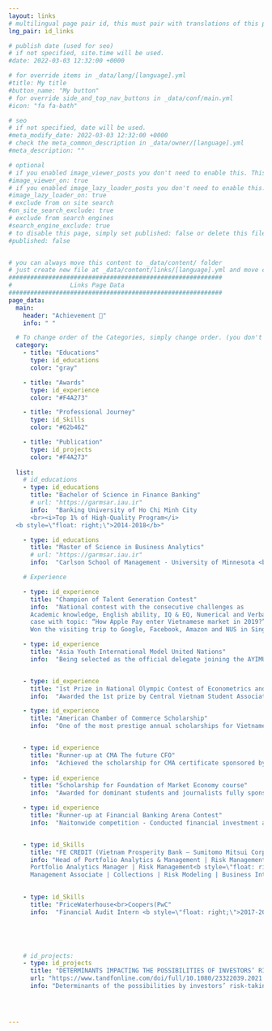 ```yaml
---
layout: links
# multilingual page pair id, this must pair with translations of this page. (This name must be unique)
lng_pair: id_links

# publish date (used for seo)
# if not specified, site.time will be used.
#date: 2022-03-03 12:32:00 +0000

# for override items in _data/lang/[language].yml
#title: My title
#button_name: "My button"
# for override side_and_top_nav_buttons in _data/conf/main.yml
#icon: "fa fa-bath"

# seo
# if not specified, date will be used.
#meta_modify_date: 2022-03-03 12:32:00 +0000
# check the meta_common_description in _data/owner/[language].yml
#meta_description: ""

# optional
# if you enabled image_viewer_posts you don't need to enable this. This is only if image_viewer_posts = false
#image_viewer_on: true
# if you enabled image_lazy_loader_posts you don't need to enable this. This is only if image_lazy_loader_posts = false
#image_lazy_loader_on: true
# exclude from on site search
#on_site_search_exclude: true
# exclude from search engines
#search_engine_exclude: true
# to disable this page, simply set published: false or delete this file
#published: false


# you can always move this content to _data/content/ folder
# just create new file at _data/content/links/[language].yml and move content below.
###########################################################
#                Links Page Data
###########################################################
page_data:
  main:
    header: "Achievement 🥇"
    info: " "

  # To change order of the Categories, simply change order. (you don't need to change list order.)
  category:
    - title: "Educations"
      type: id_educations
      color: "gray"

    - title: "Awards"
      type: id_experience
      color: "#F4A273"

    - title: "Professional Journey"
      type: id_Skills
      color: "#62b462"

    - title: "Publication"
      type: id_projects
      color: "#F4A273"
      
  list:
    # id_educations
    - type: id_educations
      title: "Bachelor of Science in Finance Banking"
      # url: "https://garmsar.iau.ir"
      info:  "Banking University of Ho Chi Minh City 
      <br><i>Top 1% of High-Quality Program</i>
  <b style=\"float: right;\">2014-2018</b>"

    - type: id_educations
      title: "Master of Science in Business Analytics"
      # url: "https://garmsar.iau.ir"
      info:  "Carlson School of Management - University of Minnesota <br><i>GPA: 3.7</i> <b style=\"float: right;\">2023-2024</b>"

    # Experience

    - type: id_experience
      title: "Champion of Talent Generation Contest"
      info:  "National contest with the consecutive challenges as
      Academic knowledge, English ability, IQ & EQ, Numerical and Verbal reasoning test and business
      case with topic: “How Apple Pay enter Vietnamese market in 2019?”.
      Won the visiting trip to Google, Facebook, Amazon and NUS in Singapore <b style=\"float: right;\">2018</b>"

    - type: id_experience
      title: "Asia Youth International Model United Nations" 
      info:  "Being selected as the official delegate joining the AYIMUN 2018 among 12500 applicants over the world. Collaborate with delegates come from over 30 different countries to debate upon pressing issues, negotiate and form resolutions to solve the most pressing issues of the world.  <b style=\"float: right;\">2018</b>"


    - type: id_experience
      title: "1st Prize in National Olympic Contest of Econometrics and Applications" 
      info:  "Awarded the 1st prize by Central Vietnam Student Association with the research of 'Determinants of the possibilities by investors’ risk-taking: Empirical evidence from Vietnam' among 100+ research reports from 28 universities and institutes in Vietnam. In those reports, only the best 8 ones were chosen to report on the           final round. The goal of this competition is also to concentrate on developing mathematical, statistical, and econometric models that could be applied to solve practical problems in Economics, Finance, and Administration.  <b style=\"float: right;\">2017</b>"

    - type: id_experience
      title: "American Chamber of Commerce Scholarship" 
      info:  "One of the most prestige annual scholarships for Vietnamese Students awarded by American Chamber of Commerce with acceptance rate is at 60/1000 with three assessment rounds based on  academic achievements, social activities and career aspiration.  <b style=\"float: right;\">2017</b>"


    - type: id_experience
      title: "Runner-up at CMA The future CFO" 
      info:  "Achieved the scholarship for CMA certificate sponsored by IMA® (Institute of Management Accountants) <b style=\"float: right;\">2017</b>"
      
    - type: id_experience
      title: "Scholarship for Foundation of Market Economy course" 
      info:  "Awarded for dominant students and journalists fully sponsored by Friedrich-Naumann-Stiftung für die Freiheit and Viet Nam Institute for Economic and Policy Research <b style=\"float: right;\">2017</b>"

    - type: id_experience
      title: "Runner-up at Financial Banking Arena Contest" 
      info:  "Naitonwide competition - Conducted financial investment analysis, research and financial modeling and valuations   <b style=\"float: right;\">2017</b>"


    - type: id_Skills
      title: "FE CREDIT (Vietnam Prosperity Bank – Sumitomo Mitsui Corporation)"
      info: "Head of Portfolio Analytics & Management | Risk Management <b style=\"float: right;\">2022-2023</b><br>
      Portfolio Analytics Manager | Risk Management<b style=\"float: right;\">2020-2022</b><br>
      Management Associate | Collections | Risk Modeling | Business Intelligence <b style=\"float: right;\">2018-2020</b>"

      
    - type: id_Skills
      title: "PriceWaterhouse<br>Coopers(PwC"
      info:  "Financial Audit Intern <b style=\"float: right;\">2017-2018</b>"




      
    # id_projects:
    - type: id_projects
      title: "DETERMINANTS IMPACTING THE POSSIBILITIES OF INVESTORS’ RISK-TAKING: EMPIRICAL EVIDENCE FROM VIETNAM (click here)"
      url: "https://www.tandfonline.com/doi/full/10.1080/23322039.2021.1917106/"
      info: "Determinants of the possibilities by investors’ risk-taking: Empirical evidence from Vietnam, Cogent Economics & Finance, 9:1, DOI: 10.1080/23322039.2021.1917106 This study investigates risk perception, expected return and herding behavior, and other determinants such as historical volatility and subjective financial risk attitude; according to previous studies, these are the main components affecting risk-taking behavior among investors. Overconfidence (better than average, miscalibration, and excessive optimism) is also taken into consideration.<b style=\"float: right;\">2021</b> "




---
```

